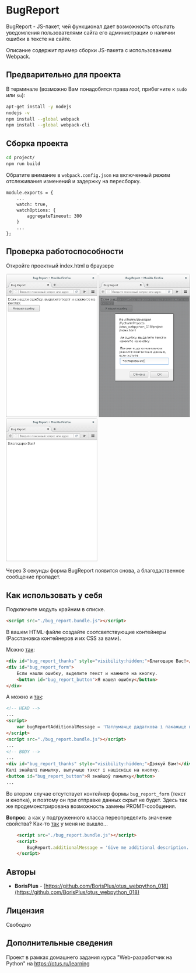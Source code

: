 # BugReport 

BugReport - JS-пакет, чей функционал дает возможность отсылать уведомления пользователями сайта его администрации о наличии ошибки в тексте на сайте.

Описание содержит пример сборки JS-пакета с использованием Webpack.

## Предварительно для проекта

В терминале (возможно Вам понадобятся права _root_, прибегните к `sudo` или `su`):

```bash
apt-get install -y nodejs
nodejs -v
npm install --global webpack
npm install --global webpack-cli
```

## Сборка проекта

```bash
cd project/
npm run build
```

Обратите внимание в `webpack.config.json` на включенный режим отслеживания изменений и задержку на пересборку.

```
module.exports = {
    ...
    watch: true,
    watchOptions: {
        aggregateTimeout: 300
    }
    ...
};
```

## Проверка работоспособности

Откройте проектный index.html в браузере

<img src='README.files/img/screenshots/bug_report_hello.png' title='bug_report_hello'
    width='250'>
<img src='README.files/img/screenshots/bug_report_promt.png' title='bug_report_promt'
    width='250'>
<img src='README.files/img/screenshots/bug_report_thanks.png' title='bug_report_thanks'
    width='250'>

Через 3 секунды форма BugReport появится снова, а благодаственное сообщение пропадет.

## Как использовать у себя

Подключите модуль крайним в списке.

```html
<script src="./bug_report.bundle.js"></script>
```

В вашем HTML-файле создайте соотсветствующие контейнеры (Расстановка контейнеров и их CSS за вами).

Можно [так](https://github.com/BorisPlus/otus_webpython_018/blob/master/project/index.html):

```html
<div id="bug_report_thanks" style="visibility:hidden;">Благодарю Вас!</div>
<div id="bug_report_form">
    Если нашли ошибку, выделите текст и нажмите на кнопку.
    <button id="bug_report_button">Я нашел ошибку</button>
</div>
```

А можно и [так](https://github.com/BorisPlus/otus_webpython_018/blob/master/project/example_2.html):

```html
<!-- HEAD --> 
...
<script>
    var bugReportAdditionalMessage = 'Патлумачце дадаткова і пакажыце кантактныя дадзеныя, калі хочаце.';
</script>
<script src="./bug_report.bundle.js"></script>
...
<!-- BODY --> 
...
<div id="bug_report_thanks" style="visibility:hidden;">Дзякуй Вам!</div>
Калі знайшлі памылку, вылучыце тэкст і націсніце на кнопку.
<button id="bug_report_button">Я знайшоў памылку</button>
...
```

Во втором случае отсутствует контейнер формы `bug_report_form` (текст и кнопка), и поэтому он при отправке данных скрыт не будет.
Здесь так же продемонстрирована возможность замены PROMT-сообщения.

**Вопрос**: а как у подгруженного класса переопределить значение свойства? Как-то [так](https://github.com/BorisPlus/otus_webpython_018/blob/master/project/example_3.html) у меня не вышло...

```html
    <script src="./bug_report.bundle.js"></script>
    <script>
        BugReport.additionalMessage = 'Give me additional description.';
    </script>
```

## Авторы

* **BorisPlus** - [https://github.com/BorisPlus/otus_webpython_018](https://github.com/BorisPlus/otus_webpython_018)

## Лицензия

Свободно

## Дополнительные сведения

Проект в рамках домашнего задания курса "Web-разработчик на Python" на https://otus.ru/learning
